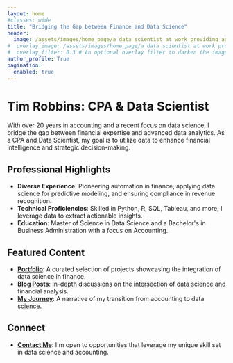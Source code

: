 ```yaml
---
layout: home
#classes: wide
title: "Bridging the Gap between Finance and Data Science"
header:
  image: /assets/images/home_page/a data scientist at work providing analytics and insights to investment professionals2.jpg
#  overlay_image: /assets/images/home_page/a data scientist at work providing analytics and insights to investment professionals2.jpg
#  overlay_filter: 0.3 # An optional overlay filter to darken the image for better text readability
author_profile: True
pagination:
  enabled: true
---
```

# Tim Robbins: CPA & Data Scientist

With over 20 years in accounting and a recent focus on data science, I bridge the gap between financial expertise and advanced data analytics. As a CPA and Data Scientist, my goal is to utilize data to enhance financial intelligence and strategic decision-making.

## Professional Highlights
- **Diverse Experience**: Pioneering automation in finance, applying data science for predictive modeling, and ensuring compliance in revenue recognition.
- **Technical Proficiencies**: Skilled in Python, R, SQL, Tableau, and more, I leverage data to extract actionable insights.
- **Education**: Master of Science in Data Science and a Bachelor's in Business Administration with a focus on Accounting.

## Featured Content
- **[Portfolio](/portfolio/)**: A curated selection of projects showcasing the integration of data science in finance.
- **[Blog Posts](/posts/)**: In-depth discussions on the intersection of data science and financial analysis.
- **[My Journey](/about/)**: A narrative of my transition from accounting to data science.

## Connect
- **[Contact Me](/contact/)**: I'm open to opportunities that leverage my unique skill set in data science and accounting.
